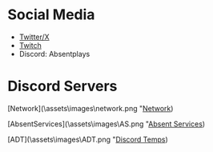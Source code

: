 # Social Media
* [Twitter/X](https://x.com/absentplays)
* [Twitch](https://www.twitch.tv/absentplays)
* Discord: Absentplays

# Discord Servers

[Network](\assets\images\network.png "[Network](https://discord.gg/Da73My9ng2)) 

[AbsentServices](\assets\images\AS.png "[Absent Services](https://discord.gg/SD5AsvPrZW))

[ADT](\assets\images\ADT.png "[Discord Temps](https://discord.gg/SHPab9YH6T))

